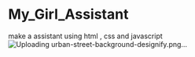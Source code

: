 # My_Girl_Assistant
make a assistant using html , css and javascript
![Uploading urban-street-background-designify.png…]()



